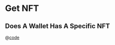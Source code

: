 # Get NFT

## Does A Wallet Has A Specific NFT

@[code](@/advanced/metaplex/get-wallet-has-a-specific-nft/main.ts)
